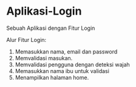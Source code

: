 # Aplikasi-Login
Sebuah Aplikasi dengan Fitur Login

Alur Fitur Login:
1. Memasukkan nama, email dan password
2. Memvalidasi masukan.
3. Memvalidasi pengguna dengan deteksi wajah
4. Memasukkan nama ibu untuk validasi
5. Menampilkan halaman home.
